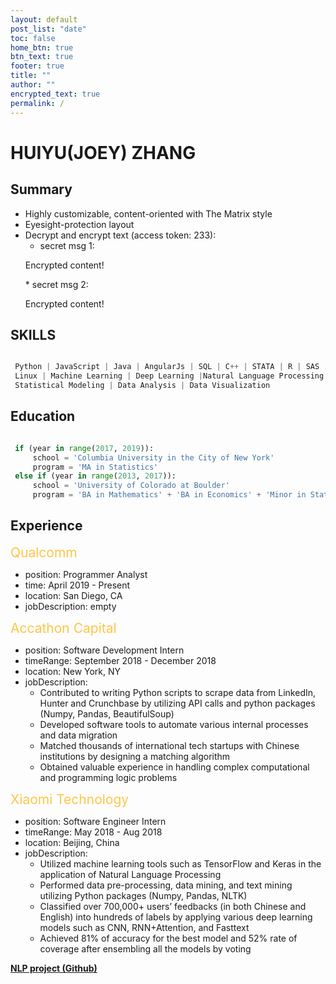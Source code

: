 ```yaml
---
layout: default
post_list: "date"
toc: false
home_btn: true
btn_text: true
footer: true
title: ""
author: ""
encrypted_text: true
permalink: /
---
```


# HUIYU(JOEY) ZHANG

##  Summary
* Highly customizable, content-oriented with The Matrix style
* Eyesight-protection layout
* Decrypt and encrypt text (access token: 233): 
  * secret msg 1: 
  <p class="encrypted" id="/MZAf/PKx9jpw8/Jnp7XQQFki2ibGnArZP46W+keVThXquhWwFROEFnbY8eC57Tw==">Encrypted content!</p>
  * secret msg 2: 
  <p class="encrypted" id="G7D+0370pNmixIP1j7teCg1jtm9XCdOWYFH61lcM0LYWlT0hB3rS9raIs=">Encrypted content!</p>


## SKILLS
```python

 Python | JavaScript | Java | AngularJs | SQL | C++ | STATA | R | SAS | Tableau |
 Linux | Machine Learning | Deep Learning |Natural Language Processing |
 Statistical Modeling | Data Analysis | Data Visualization

```
## Education
```python

 if (year in range(2017, 2019)):
     school = 'Columbia University in the City of New York'
     program = 'MA in Statistics'
 else if (year in range(2013, 2017)):
     school = 'University of Colorado at Boulder'
     program = 'BA in Mathematics' + 'BA in Economics' + 'Minor in Statistics'

```

## Experience
<span style="color:#ffc547; font-size:21px"> Qualcomm </span>
* position: Programmer Analyst
* time:  April 2019 - Present
* location: San Diego, CA
* jobDescription: empty

<span style="color:#ffc547; font-size:21px"> Accathon Capital </span>
* position: Software Development Intern
* timeRange: September 2018 - December 2018
* location: New York, NY
* jobDescription:
	* Contributed to writing Python scripts to scrape data from LinkedIn, Hunter and Crunchbase by utilizing API calls and python packages (Numpy, Pandas, BeautifulSoup)
	* Developed software tools to automate various internal processes and data migration
	* Matched thousands of international tech startups with Chinese institutions by designing a matching algorithm
	* Obtained valuable experience in handling complex computational and programming logic problems

<span style="color:#ffc547; font-size:21px"> Xiaomi Technology </span>
* position: Software Engineer Intern
* timeRange: May 2018 - Aug 2018
* location: Beijing, China
* jobDescription: 
	* Utilized machine learning tools such as TensorFlow and Keras in the application of Natural Language Processing
	* Performed data pre-processing, data mining, and text mining utilizing Python packages (Numpy, Pandas, NLTK)
	* Classified over 700,000+ users’ feedbacks (in both Chinese and English) into hundreds of labels by applying various deep learning models such as CNN, RNN+Attention, and Fasttext
	* Achieved 81% of accuracy for the best model and 52% rate of coverage after ensembling all the models by voting

[**NLP project (Github)**](https://github.com/Jooooooooooey/NLP-Classification)

